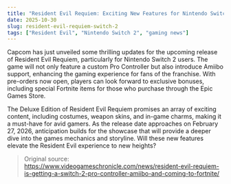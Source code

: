 ```yaml
---
title: "Resident Evil Requiem: Exciting New Features for Nintendo Switch 2"
date: 2025-10-30
slug: resident-evil-requiem-switch-2
tags: ["Resident Evil", "Nintendo Switch 2", "gaming news"]
---
```


Capcom has just unveiled some thrilling updates for the upcoming release of Resident Evil Requiem, particularly for Nintendo Switch 2 users. The game will not only feature a custom Pro Controller but also introduce Amiibo support, enhancing the gaming experience for fans of the franchise. With pre-orders now open, players can look forward to exclusive bonuses, including special Fortnite items for those who purchase through the Epic Games Store.

The Deluxe Edition of Resident Evil Requiem promises an array of exciting content, including costumes, weapon skins, and in-game charms, making it a must-have for avid gamers. As the release date approaches on February 27, 2026, anticipation builds for the showcase that will provide a deeper dive into the games mechanics and storyline. Will these new features elevate the Resident Evil experience to new heights?

> Original source: https://www.videogameschronicle.com/news/resident-evil-requiem-is-getting-a-switch-2-pro-controller-amiibo-and-coming-to-fortnite/